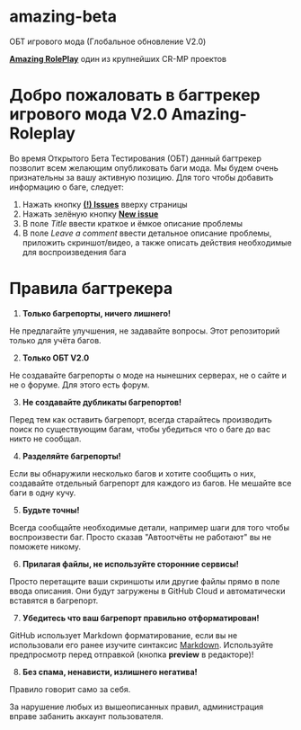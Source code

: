 # amazing-beta
ОБТ игрового мода (Глобальное обновление V2.0)

**[Amazing RolePlay](https://www.amazing-rp.ru)** один из крупнейших CR-MP проектов

# Добро пожаловать в багтрекер игрового мода V2.0 Amazing-Roleplay

Во время Открытого Бета Тестирования (ОБТ) данный багтрекер позволит всем желающим опубликовать баги мода. Мы будем очень признательны за вашу активную позицию. Для того чтобы добавить информацию о баге, следует:

1. Нажать кнопку [**(!) Issues**](https://github.com/febest/amazing-beta/issues) вверху страницы
2. Нажать зелёную кнопку [**New issue**](https://github.com/febest/amazing-beta/issues/new)
3. В поле *Title* ввести краткое и ёмкое описание проблемы
4. В поле *Leave a comment* ввести детальное описание проблемы, приложить скриншот/видео, а также описать действия необходимые для воспроизведения бага


# Правила багтрекера

1. **Только багрепорты, ничего лишнего!**

  Не предлагайте улучшения, не задавайте вопросы. Этот репозиторий только для учёта багов.
    
2. **Только ОБТ V2.0**
   
  Не создавайте багрепорты о моде на нынешних серверах, не о сайте и не о форуме. Для этого есть форум.

3. **Не создавайте дубликаты багрепортов!**

  Перед тем как оставить багрепорт, всегда старайтесь производить поиск по существующим багам, чтобы убедиться что о баге до вас никто не сообщал.

4. **Разделяйте багрепорты!**

  Если вы обнаружили несколько багов и хотите сообщить о них, создавайте отдельный багрепорт для каждого из багов. Не мешайте все баги в одну кучу.

5. **Будьте точны!**

  Всегда сообщайте необходимые детали, например шаги для того чтобы воспроизвести баг. Просто сказав "Автоотчёты не работают" вы не поможете никому.

6. **Прилагая файлы, не используйте сторонние сервисы!**

  Просто перетащите ваши скриншоты или другие файлы прямо в поле ввода описания. Они будут загружены в GitHub Cloud и автоматически вставятся в багрепорт.

7. **Убедитесь что ваш багрепорт правильно отформатирован!**

  GitHub использует Markdown форматирование, если вы не использовали его ранее изучите синтаксис [Markdown](https://xakep.ru/2013/08/30/markdown-fisrt-steps/). Используйте предпросмотр перед отправкой (кнопка **preview** в редакторе)!

8. **Без спама, ненависти, излишнего негатива!**

  Правило говорит само за себя.
  
За нарушение любых из вышеописанных правил, администрация вправе забанить аккаунт пользователя.

